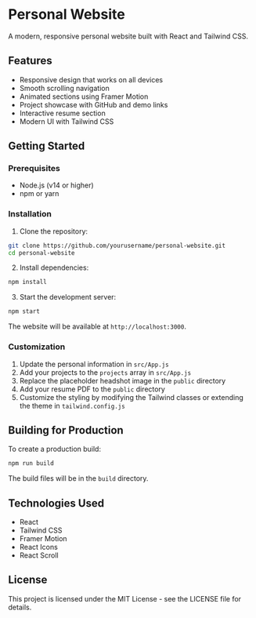 # Personal Website

A modern, responsive personal website built with React and Tailwind CSS.

## Features

- Responsive design that works on all devices
- Smooth scrolling navigation
- Animated sections using Framer Motion
- Project showcase with GitHub and demo links
- Interactive resume section
- Modern UI with Tailwind CSS

## Getting Started

### Prerequisites

- Node.js (v14 or higher)
- npm or yarn

### Installation

1. Clone the repository:
```bash
git clone https://github.com/yourusername/personal-website.git
cd personal-website
```

2. Install dependencies:
```bash
npm install
```

3. Start the development server:
```bash
npm start
```

The website will be available at `http://localhost:3000`.

### Customization

1. Update the personal information in `src/App.js`
2. Add your projects to the `projects` array in `src/App.js`
3. Replace the placeholder headshot image in the `public` directory
4. Add your resume PDF to the `public` directory
5. Customize the styling by modifying the Tailwind classes or extending the theme in `tailwind.config.js`

## Building for Production

To create a production build:

```bash
npm run build
```

The build files will be in the `build` directory.

## Technologies Used

- React
- Tailwind CSS
- Framer Motion
- React Icons
- React Scroll

## License

This project is licensed under the MIT License - see the LICENSE file for details.
